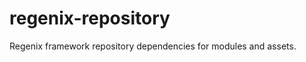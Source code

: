 regenix-repository
==================

Regenix framework repository dependencies for modules and assets.